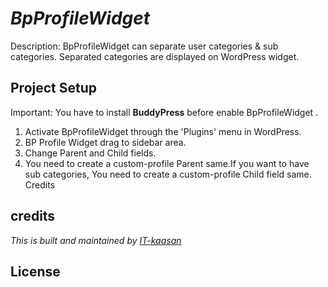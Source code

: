 # _BpProfileWidget_

Description: BpProfileWidget can separate user categories & sub categories.
Separated categories are displayed on WordPress widget.

## Project Setup

Important: You have to install __BuddyPress__ before enable BpProfileWidget .

1. Activate BpProfileWidget through the 'Plugins' menu in WordPress. 
2. BP Profile Widget drag to sidebar area.
3. Change Parent and Child fields.
4. You need to create a custom-profile Parent same.If you want to have sub categories, You need to create a custom-profile Child field same.
Credits

## credits
_This is built and maintained by [IT-kaasan](http://www.kaasan.info/)_

## License
